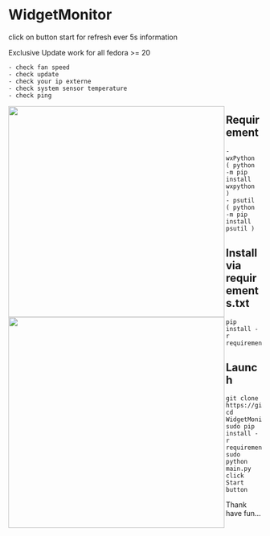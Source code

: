 # WidgetMonitor  
  
click on button start for refresh ever 5s information 

Exclusive Update work for all fedora >= 20  

```
- check fan speed
- check update
- check your ip externe
- check system sensor temperature
- check ping
  ```
<a href="url"><img src="https://www.cuby-hebergs.com/dl/images/github/WidgetMonitor/main3.png" align="left" height="420" width="430" ></a><a href="url"><img src="https://www.cuby-hebergs.com/dl/images/github/WidgetMonitor/mains3_update.png" align="left" height="420" width="430" ></a>



## Requirement  
```
- wxPython ( python -m pip install wxpython )
- psutil ( python -m pip install psutil )

```
## Install via requirements.txt
```
pip install -r requirements.txt
```


## Launch 
```
git clone https://github.com/vBlackOut/WidgetMonitor
cd WidgetMonitor
sudo pip install -r requirements.txt
sudo python main.py
click Start button
```

Thank have fun...
